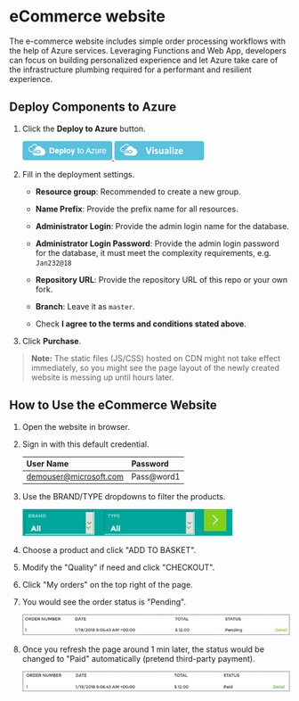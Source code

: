 # eCommerce website

The e-commerce website includes simple order processing workflows with the help of Azure services. Leveraging Functions and Web App, developers can focus on building personalized experience and let Azure take care of the infrastructure plumbing required for a performant and resilient experience.

## Deploy Components to Azure ##

1. Click the **Deploy to Azure** button.

   <a href="https://portal.azure.com/#create/Microsoft.Template/uri/https%3A%2F%2Fraw.githubusercontent.com%2FAlexCanviz%2Fazure-quickstart-templates%2F201-web-app-ecommerce-solution%2F201-web-app-ecommerce-solution%2Fazuredeploy.json" target="_blank">
     <img src="https://raw.githubusercontent.com/Azure/azure-quickstart-templates/master/1-CONTRIBUTION-GUIDE/images/deploytoazure.png"/>
   </a>

   <a href="http://armviz.io/#/?load=https%3A%2F%2Fraw.githubusercontent.com%2FAzure%2Fazure-quickstart-templates%2Fmaster%2F201-web-app-ecommerce-solution%2Fazuredeploy.json" target="_blank">
     <img src="https://raw.githubusercontent.com/Azure/azure-quickstart-templates/master/1-CONTRIBUTION-GUIDE/images/visualizebutton.png"/>
   </a>

2. Fill in the deployment settings.

   - **Resource group**: Recommended to create a new group.

   - **Name Prefix**: Provide the prefix name for all resources.

   - **Administrator Login**: Provide the admin login name for the database.

   - **Administrator Login Password**: Provide the admin login password for the database, it must meet the complexity requirements, e.g. `Jan232@18`

   - **Repository URL**: Provide the repository URL of this repo or your own fork.

   - **Branch**: Leave it as `master`.

   - Check **I agree to the terms and conditions stated above**.

3. Click **Purchase**.

> **Note:** The static files (JS/CSS) hosted on CDN might not take effect immediately, so you might see the page layout of the newly created website is messing up until hours later.


## How to Use the eCommerce Website ##

1. Open the website in browser.

2. Sign in with this default credential.

   User Name                | Password
   ------------------------ | ---------
   demouser@microsoft.com   | Pass@word1

3. Use the BRAND/TYPE dropdowns to filter the products.

   ![](images/web-filter.jpg)

4. Choose a product and click "ADD TO BASKET".
5. Modify the "Quality" if need and click "CHECKOUT".
6. Click "My orders" on the top right of the page.
7. You would see the order status is "Pending".

   ![](images/web-order-pending.jpg)

8. Once you refresh the page around 1 min later, the status would be changed to "Paid" automatically (pretend third-party payment).

   ![](images/web-order-paid.jpg)
